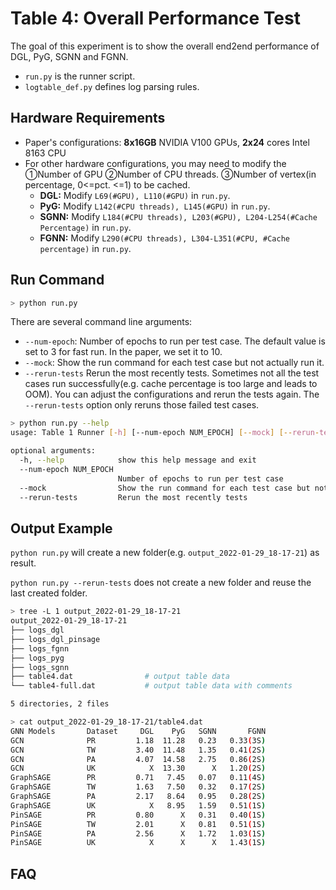 # Table 4: Overall Performance Test

The goal of this experiment is to show the overall end2end performance of DGL, PyG, SGNN and FGNN.

- `run.py` is the runner script.
- `logtable_def.py` defines log parsing rules.



## Hardware Requirements

- Paper's configurations: **8x16GB** NVIDIA V100 GPUs, **2x24** cores Intel 8163 CPU
- For other hardware configurations, you may need to modify the ①Number of GPU ②Number  of CPU threads. ③Number of vertex(in percentage, 0<=pct. <=1) to be cached.
  - **DGL:** Modify `L69(#GPU), L110(#GPU)` in `run.py`. 
  - **PyG:** Modify `L142(#CPU threads), L145(#GPU)` in `run.py`.
  - **SGNN:** Modify `L184(#CPU threads), L203(#GPU), L204-L254(#Cache Percentage)` in `run.py`.
  - **FGNN:**  Modify  `L290(#CPU threads), L304-L351(#CPU, #Cache percentage)` in `run.py`.



## Run Command


```sh
> python run.py
```



There are several command line arguments:

- `--num-epoch`: Number of epochs to run per test case.  The default value is set to 3 for fast run. In the paper, we set it to 10.
- `--mock`: Show the run command for each test case but not actually run it.
- `--rerun-tests` Rerun the most recently tests. Sometimes not all the test cases run successfully(e.g. cache percentage is too large and leads to OOM). You can adjust the configurations and rerun the tests again. The `--rerun-tests` option only reruns those failed test cases.



```sh
> python run.py --help
usage: Table 1 Runner [-h] [--num-epoch NUM_EPOCH] [--mock] [--rerun-tests]

optional arguments:
  -h, --help            show this help message and exit
  --num-epoch NUM_EPOCH
                        Number of epochs to run per test case
  --mock                Show the run command for each test case but not actually run it
  --rerun-tests         Rerun the most recently tests
```





## Output Example

`python run.py` will create a new folder(e.g. `output_2022-01-29_18-17-21`) as result.

`python run.py --rerun-tests`  does not create a new folder and reuse the last created folder.

```sh
> tree -L 1 output_2022-01-29_18-17-21
output_2022-01-29_18-17-21
├── logs_dgl
├── logs_dgl_pinsage
├── logs_fgnn
├── logs_pyg
├── logs_sgnn
├── table4.dat                # output table data
└── table4-full.dat           # output table data with comments

5 directories, 2 files
```



```sh
> cat output_2022-01-29_18-17-21/table4.dat
GNN Models       Dataset     DGL    PyG   SGNN       FGNN
GCN              PR         1.18  11.28   0.23   0.33(3S)
GCN              TW         3.40  11.48   1.35   0.41(2S)
GCN              PA         4.07  14.58   2.75   0.86(2S)
GCN              UK            X  13.30      X   1.20(2S)
GraphSAGE        PR         0.71   7.45   0.07   0.11(4S)
GraphSAGE        TW         1.63   7.50   0.32   0.17(2S)
GraphSAGE        PA         2.17   8.64   0.95   0.28(2S)
GraphSAGE        UK            X   8.95   1.59   0.51(1S)
PinSAGE          PR         0.80      X   0.31   0.40(1S)
PinSAGE          TW         2.01      X   0.81   0.51(1S)
PinSAGE          PA         2.56      X   1.72   1.03(1S)
PinSAGE          UK            X      X      X   1.43(1S)
```




## FAQ